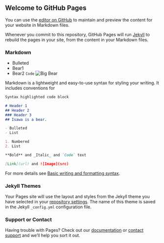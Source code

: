 ## Welcome to GitHub Pages

You can use the [editor on GitHub](https://github.com/isawawa/isawawa.github.io/edit/main/index.md) to maintain and preview the content for your website in Markdown files.

Whenever you commit to this repository, GitHub Pages will run [Jekyll](https://jekyllrb.com/) to rebuild the pages in your site, from the content in your Markdown files.

### Markdown

- Bulleted
- Bear1
- Bear2
`Code`
![Big Bear](https://www.ikea.com/kr/en/images/products/djungelskog-soft-toy-brown-bear__0877178_pe662336_s5.jpg)

Markdown is a lightweight and easy-to-use syntax for styling your writing. It includes conventions for

```markdown
Syntax highlighted code block

# Header 1
## Header 2
### Header 3
## Isawa is a bear.

- Bulleted
- List

1. Numbered
2. List

**Bold** and _Italic_ and `Code` text

[Link](url) and ![Image](src)
```

For more details see [Basic writing and formatting syntax](https://docs.github.com/en/github/writing-on-github/getting-started-with-writing-and-formatting-on-github/basic-writing-and-formatting-syntax).

### Jekyll Themes

Your Pages site will use the layout and styles from the Jekyll theme you have selected in your [repository settings](https://github.com/isawawa/isawawa.github.io/settings/pages). The name of this theme is saved in the Jekyll `_config.yml` configuration file.

### Support or Contact

Having trouble with Pages? Check out our [documentation](https://docs.github.com/categories/github-pages-basics/) or [contact support](https://support.github.com/contact) and we’ll help you sort it out.
